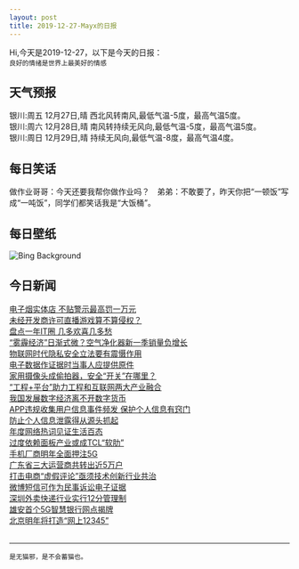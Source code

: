 ```yaml
---
layout: post
title: 2019-12-27-Mayx的日报
---
```


Hi,今天是2019-12-27，以下是今天的日报：<br><small>
良好的情绪是世界上最美好的情感</small><!--more-->
## 天气预报
银川:周五 12月27日,晴 西北风转南风,最低气温-5度，最高气温5度。<br>银川:周六 12月28日,晴 南风转持续无风向,最低气温-5度，最高气温5度。<br>银川:周日 12月29日,晴 持续无风向,最低气温-8度，最高气温4度。
## 每日笑话
做作业哥哥：今天还要我帮你做作业吗？　弟弟：不敢要了，昨天你把“一顿饭”写成“一吨饭”，同学们都笑话我是“大饭桶”。
## 每日壁纸
![Bing Background](https://cn.bing.com/th?id=OHR.SloveniaAlps_EN-US3700970842_1920x1080.jpg&rf=LaDigue_1920x1080.jpg&pid=hp "The Church of St. Thomas above the village of Praprotno, for Slovenia Independence and Unity Day (© Guy Edwardes/Minden Pictures)")
## 今日新闻

[电子烟实体店 不贴警示最高罚一万元](http://it.people.com.cn/n1/2019/1227/c1009-31525418.html)   
[未经开发商许可直播游戏算不算侵权？](http://it.people.com.cn/n1/2019/1227/c1009-31525394.html)   
[盘点一年IT圈 几多欢喜几多愁](http://it.people.com.cn/n1/2019/1227/c1009-31525382.html)   
[“雾霾经济”日渐式微？空气净化器新一季销量负增长](http://it.people.com.cn/n1/2019/1227/c1009-31525379.html)   
[物联网时代隐私安全立法要有震慑作用](http://it.people.com.cn/n1/2019/1227/c1009-31525357.html)   
[电子数据作证据时当事人应提供原件](http://it.people.com.cn/n1/2019/1227/c1009-31525339.html)   
[家用摄像头成偷拍器，安全“开关”在哪里？](http://it.people.com.cn/n1/2019/1227/c1009-31525336.html)   
[“工程+平台”助力工程和互联网两大产业融合](http://it.people.com.cn/n1/2019/1227/c1009-31525334.html)   
[我国发展数字经济离不开数字货币](http://it.people.com.cn/n1/2019/1227/c1009-31525303.html)   
[APP违规收集用户信息事件频发 保护个人信息有窍门](http://it.people.com.cn/n1/2019/1227/c1009-31525265.html)   
[防止个人信息泄露得从源头抓起](http://it.people.com.cn/n1/2019/1227/c1009-31525235.html)   
[年度网络热词见证生活百态](http://it.people.com.cn/n1/2019/1227/c1009-31525234.html)   
[过度依赖面板产业或成TCL“软肋”](http://it.people.com.cn/n1/2019/1227/c1009-31525220.html)   
[手机厂商明年全面押注5G](http://it.people.com.cn/n1/2019/1227/c1009-31525210.html)   
[广东省三大运营商共转出近5万户](http://it.people.com.cn/n1/2019/1227/c1009-31525209.html)   
[打击电商“虚假评论”亟须技术创新行业共治](http://it.people.com.cn/n1/2019/1227/c1009-31525157.html)   
[微博短信可作为民事诉讼电子证据](http://it.people.com.cn/n1/2019/1227/c1009-31525152.html)   
[深圳外卖快递行业实行12分管理制](http://it.people.com.cn/n1/2019/1227/c1009-31525148.html)   
[雄安首个5G智慧银行网点揭牌](http://it.people.com.cn/n1/2019/1227/c1009-31525112.html)   
[北京明年将打造“网上12345”](http://it.people.com.cn/n1/2019/1227/c1009-31525100.html)   
<br />

***

<small>是无猫邪，是不会蓄猫也。</small>

